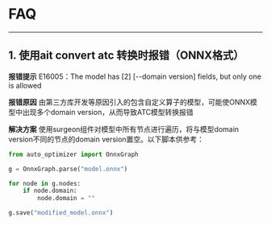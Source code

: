 # FAQ

----------------------------------------

## 1. 使用ait convert atc 转换时报错（ONNX格式）
**报错提示** E16005：The model has [2] [--domain version] fields, but only one is allowed

**报错原因** 由第三方库开发等原因引入的包含自定义算子的模型，可能使ONNX模型中出现多个domain version，从而导致ATC模型转换报错

**解决方案** 使用surgeon组件对模型中所有节点进行遍历，将与模型domain version不同的节点的domain version置空。以下脚本供参考：

```python
from auto_optimizer import OnnxGraph

g = OnnxGraph.parse("model.onnx")

for node in g.nodes:
    if node.domain:
        node.domain = ""

g.save("modified_model.onnx")
```